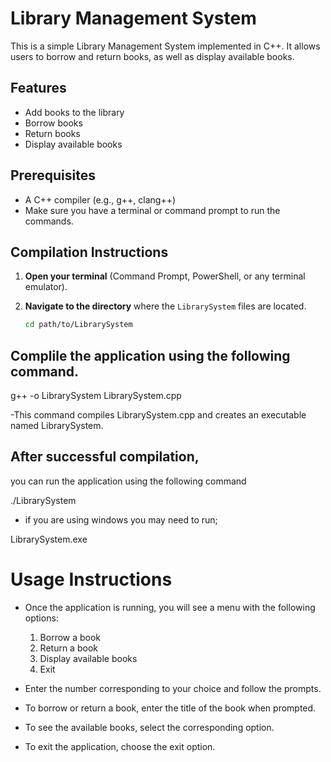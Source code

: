 # Library Management System

This is a simple Library Management System implemented in C++. It allows users to borrow and return books, as well as display available books.

## Features

- Add books to the library
- Borrow books
- Return books
- Display available books

## Prerequisites

- A C++ compiler (e.g., g++, clang++)
- Make sure you have a terminal or command prompt to run the commands.


## Compilation Instructions

1. **Open your terminal** (Command Prompt, PowerShell, or any terminal emulator).
2. **Navigate to the directory** where the `LibrarySystem` files are located.

   ```bash
   cd path/to/LibrarySystem
## Complile the application using the following command.

g++ -o LibrarySystem LibrarySystem.cpp

-This command compiles LibrarySystem.cpp and creates an executable named LibrarySystem.

## After successful compilation,
you can run the application using the following command

./LibrarySystem

- if you are using windows you may need to run;
  
LibrarySystem.exe

# Usage Instructions
- Once the application is running, you will see a menu with the following options:

  1. Borrow a book
  2. Return a book
  3. Display available books
  4. Exit
    
- Enter the number corresponding to your choice and follow the prompts.

- To borrow or return a book, enter the title of the book when prompted.

- To see the available books, select the corresponding option.

- To exit the application, choose the exit option.
